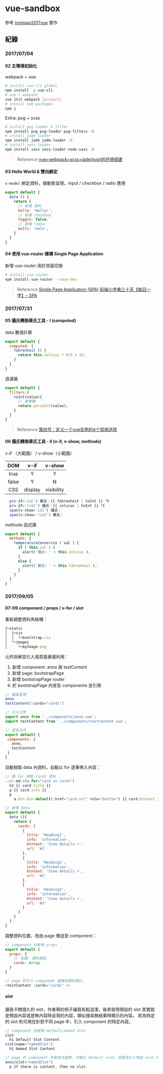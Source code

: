 # vue-sandbox

參考 [ironman2017vue](https://github.com/hungjie19/ironman2017vue) 實作

## 紀錄

### 2017/07/04

#### 02 主環境初始化

webpack + vue

``` bash
# install vue-cli global
npm install -g vue-cli
# vue + webpack
vue init webpack [project]
# install npm packages
npm i
```

Extra: pug + scss

``` bash
# install pug loader & filter
npm install pug pug-loader pug-filters -D
# install jage loader
npm install jade jade-loader -D
# install sass loader
npm install sass sass-loader node-sass -D
```

> Reference
> [vue+webpack+scss+jade(pug)的环境搭建](https://segmentfault.com/a/1190000007556806)

#### 03 Hello World & 雙向綁定

`v-model` 綁定資料，做動態呈現，input / checkbox / radio 應用

``` js
export default {
  data () {
    return {
      // 新增 資料
      hello: 'Hello!',
      // 新增 checkbox
      toggle: false,
      // 新增 radio
      multi: 'male',
    }
  }
}
```

#### 04 使用 vue-router 建構 Single Page Application

新增 vue-router 用於頁面切換

``` bash
# install vue-router
npm install vue-router --save-dev
```

> Reference
> [Single Page Application (SPA)](http://blog.mokayo.com/single-page-application-spa/)
> [前端小字典三十天【每日一字】– SPA](http://ithelp.ithome.com.tw/articles/10160709)


### 2017/07/31

#### 05 攝氏轉換華氏工具 - I (computed)

data 數值計算

``` js
export default {
  computed: {
    fahrenheit () {
      return this.celsius * 9/5 + 32;
    }
  }
}
```
過濾器

``` js
export default {
  filters:{
    toInt(value){
      // 取整數
      return parseInt(value);
    }
  }
}
```

> Reference
> [第四节：定义一个vue实例的4个常用选项](https://freewechat.com/a/MzA3MDg1NzQyNA==/2649654423/1)

#### 06 攝氏轉換華氏工具 - II (v-if, v-show, methods)

v-if （大範圍） / v-show（小範圍）

| DOM | v-if | v-show |
| :-: | :-: | :-: |
| true | Y | Y |
| false  | Y | N |
| CSS  | display | visibility |

``` js
  p(v-if='isC') 華氏：{{ fahrenheit | toInt }} °F
  p(v-if='!isC') 攝氏：{{ celsius | toInt }} °C
  span(v-show='isC') 攝氏：
  span(v-show='!isC') 華氏：
```

methods 函式庫

``` js
export default {
  methods: {
    temperatureConversio ( val ) {
      if ( this.isC ) {
        alert('攝氏: ' + this.celsius );
      }
      else {
        alert('華氏: ' + this.fahrenheit );
      }
    }
  }
}
```

### 2017/09/05

#### 07-09 component / props / v-for / slot

重新調整資料夾結構：

``` js
├─static
│  ├─css
│  │  └─bootstrap.css
│  └─images
│     └─myImage.png
```

元件拆解並引入個頁面重複利用：
 1. 新增 component: anno 與 testContent
 2. 新增 page: bootstrapPage
 3. 新增 bootstrapPage router
 4. 於 bootstrapPage 內宣告 components 並引用

 ``` js
// 畫面呈現
anno
testContent(:cards="cards")

// 引入元件
import anno from '../components/anno.vue';
import testContent from '../components/testContent.vue';

// 宣告元件
export default {
  components: {
    anno,
    testContent
  }
}
```

自動撈取 data 內資料，自動以 for 逐筆帶入內容：
``` js
// 跑 for 撈取 cards 資料
.col-md-4(v-for="card in cards")
  h2 {{ card.title }}
  p {{ card.info }}
  p
    a.btn.btn-default(:href="card.url" role="button") {{ card.btntext }}

// 新增 data
export default {
  data (){
    return {
      cards: [
        {
          title: 'Heading1',
          info: 'information',
          btntext: 'View details »',
          url: '#1'
        },
        {
          title: 'Heading2',
          info: 'information',
          btntext: 'View details »',
          url: '#2'
        },
        {
          title: 'Heading3',
          info: 'information',
          btntext: 'View details »',
          url: '#3'
        }
      ]
    }
  }
}
```

調整資料位置，改由 page 傳送至 component：

``` js
// component 內新增 props
export default {
  props: {
    // 名稱: 資料類型
    cards: Array
  }
}

// page 於引入 componemt 處增加資料接口
<testContent :cards="cards" />
```

##### slot

讓我卡關很久的 slot，作者舉的例子讓我有點混淆，後來發現預設的 slot 其實就是預設內容或是無內容時呈現的內容，類似搜尋無結果時顯示的內容。
若為特定的 slot 則可用在針對不同 page 中，引入 component 的特定內容。

``` js
// component 內新增 default/named slot
slot
  h1 Default Slot Content
slot(name="namedSlot")
  h1 Named Slot Content

// page 內 component 中若有內容時，不顯示 default slot，但若有引入特定 slot 時，則會顯示該 slot 內容。
anno(slot="namedSlot")
  p If there is content, then no slot.

```